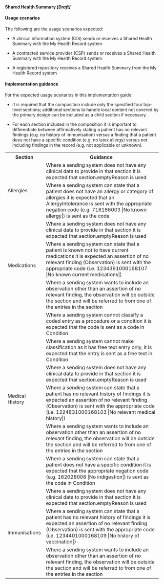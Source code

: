 #### Shared Health Summary *[[Draft](http://hl7.org/fhir/stu3/valueset-publication-status.html)]*

#### Usage scenarios 

The following are the usage scenarios expected:

* A clinical information system (CIS) sends or receives a Shared Health Summary with the My Health Record system

* A contracted service provider (CSP) sends or receives a Shared Health Summary with the My Health Record system

* A registered repository receives a Shared Health Summary from the My Health Record system


#### Implementation guidance 

For the expected usage scenarios in this implementation guide:

* It is required that the composition include only the specified four top-level sections; additional sections to handle local content not covered by the primary design can be included as a child section if necessary.

* For each section included in the composition it is important to differentiate between affirmatively stating a patient has no relevant findings (e.g. no history of immunisation) versus a finding that a patient does not have a specific condition (e.g. no latex allergy) versus not including findings in the record (e.g. not applicable or unknown).

<table class="list" width="100%">
  <tr>
    <th>Section</th>
    <th>Guidance</th>
   </tr>
 
 <tr>
   <td rowspan="2">Allergies</td>
    <td>Where a sending system does not have any clinical data to provide in that section it is expected that section.emptyReason is used</td>
  </tr>
 <tr>
    <td>Where a sending system can state that a patient does not have an allergy or category of allergies it is expected that an AllergyIntolerance is sent with the appropriate negation code (e.g. 716186003 |No known allergy|) is sent as the code</td>
  </tr>
  
   <tr>
   <td rowspan="3">Medications</td>
    <td>Where a sending system does not have any clinical data to provide in that section it is expected that section.emptyReason is used</td>
  </tr>
 <tr>
    <td>Where a sending system can state that a patient is known not to have current medications it is expected an assertion of no relevant finding (Observation) is sent with the appropriate code (i.e. 1234391000168107 |No known current medications|)</td>
  </tr>
  <tr>
    <td>Where a sending system wants to include an observation other than an assertion of no relevant finding, the observation will be outside the section and will be referred to from one of the entries in the section</td>
  </tr>
  
 <tr>
   <td rowspan="6">Medical History</td>
    <td>Where a sending system cannot classify a coded entry as a procedure or a condition it is expected that the code is sent as a code in Condition</td>
  </tr>
 <tr>
    <td>Where a sending system cannot make classification as it has free text entry only, it is expected that the entry is sent as a free text in Condition</td>
  </tr>
  <tr>
    <td>Where a sending system does not have any clinical data to provide in that section it is expected that section.emptyReason is used</td>
  </tr>
    <tr>
    <td>Where a sending system can state that a patient has no relevant history of findings it is expected an assertion of no relevant finding (Observation) is sent with the appropriate code (i.e. 1224831000168103 |No relevant medical history|)</td>
  </tr>
  <tr>
   <td>Where a sending system wants to include an observation other than an assertion of no relevant finding, the observation will be outside the section and will be referred to from one of the entries in the section</td>
  </tr>
  <tr>
    <td>Where a sending system can state that a patient does not have a specific condition it is expected that the appropriate negation code (e.g. 162028008 |No indigestion|) is sent as the code in Condition</td>
  </tr>
  
  <tr>
   <td rowspan="3">Immunisations</td>
    <td>Where a sending system does not have any clinical data to provide in that section it is expected that section.emptyReason is used</td>
  </tr>
  <tr>
    <td>Where a sending system can state that a patient has no relevant history of findings it is expected an assertion of no relevant finding (Observation) is sent with the appropriate code (i.e. 1234401000168109 |No history of vaccination|)</td>
  </tr>
    <tr>
    <td>Where a sending system wants to include an observation other than an assertion of no relevant finding, the observation will be outside the section and will be referred to from one of the entries in the section</td>
  </tr>
</table>  
  
   
   
